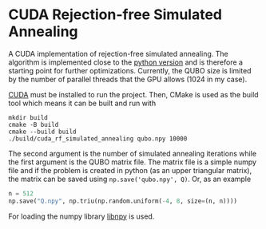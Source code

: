 # CUDA Rejection-free Simulated Annealing

A CUDA implementation of rejection-free simulated annealing.
The algorithm is implemented close to the [python version](https://github.com/MichelKrispin/rf-simulated-annealing) and is therefore a starting point for further optimizations.
Currently, the QUBO size is limited by the number of parallel threads that the GPU allows (1024 in my case).

[CUDA](https://developer.nvidia.com/cuda-downloads) must be installed to run the project.
Then, CMake is used as the build tool which means it can be built and run with
```shell
mkdir build
cmake -B build
cmake --build build
./build/cuda_rf_simulated_annealing qubo.npy 10000
```
The second argument is the number of simulated annealing iterations while the first argument is the QUBO matrix file.
The matrix file is a simple numpy file and if the problem is created in python (as an upper triangular matrix), the matrix can be saved using `np.save('qubo.npy', Q)`.
Or, as an example
```python
n = 512
np.save("Q.npy", np.triu(np.random.uniform(-4, 8, size=(n, n))))
```
For loading the numpy library [libnpy](https://github.com/llohse/libnpy/) is used.